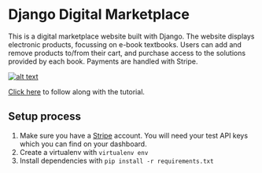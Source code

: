 # Django Digital Marketplace

This is a digital marketplace website built with Django. The website displays electronic products, focussing on e-book textbooks. Users can add and remove products to/from their cart, and purchase access to the solutions provided by each book. Payments are handled with Stripe.

[![alt text](https://github.com/justdjango/digital-marketplace/blob/master/thumbnail.png "Logo")](https://www.justdjango.com/courses/build-a-digital-marketplace/)

[Click here](https://www.justdjango.com/courses/build-a-digital-marketplace/) to follow along with the tutorial.

## Setup process

1. Make sure you have a [Stripe](https://stripe.com/) account. You will need your test API keys which you can find on your dashboard.
2. Create a virtualenv with `virtualenv env`
3. Install dependencies with `pip install -r requirements.txt`
